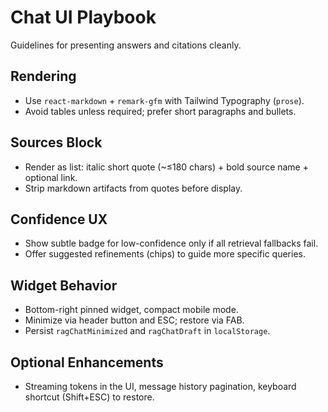 # Chat UI Playbook

Guidelines for presenting answers and citations cleanly.

## Rendering
- Use `react-markdown` + `remark-gfm` with Tailwind Typography (`prose`).
- Avoid tables unless required; prefer short paragraphs and bullets.

## Sources Block
- Render as list: italic short quote (~≤180 chars) + bold source name + optional link.
- Strip markdown artifacts from quotes before display.

## Confidence UX
- Show subtle badge for low-confidence only if all retrieval fallbacks fail.
- Offer suggested refinements (chips) to guide more specific queries.

## Widget Behavior
- Bottom-right pinned widget, compact mobile mode.
- Minimize via header button and ESC; restore via FAB.
- Persist `ragChatMinimized` and `ragChatDraft` in `localStorage`.

## Optional Enhancements
- Streaming tokens in the UI, message history pagination, keyboard shortcut (Shift+ESC) to restore.
